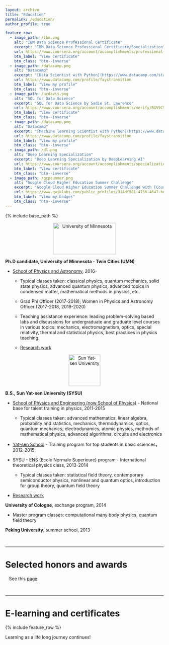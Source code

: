 ```yaml
---
layout: archive
title: "Education"
permalink: /education/
author_profile: true

feature_row:
  - image_path: /ibm.png
    alt: "IBM Data Science Professional Certificate"
    excerpt: "IBM Data Science Professional Certificate/Specialization"
    url: https://www.coursera.org/account/accomplishments/professional-cert/DXRU9YR9ZMV5
    btn_label: "View certificate"
    btn_class: "btn--inverse"
  - image_path: /datacamp.png
    alt: "Datacamp"
    excerpt: "[Data Scientist with Python](https://www.datacamp.com/statement-of-accomplishment/track/d1140cb1fedb299441d09994346a337537d126bd) career track, [SQL](https://www.datacamp.com/statement-of-accomplishment/track/1bdafa43427d43cddc59938a3669cb69e70536f6) skill track"
    url: https://www.datacamp.com/profile/faystransition
    btn_label: "View my profile"
    btn_class: "btn--inverse"
  - image_path: /ucdavis.png
    alt: "SQL for Data Science"
    excerpt: "SQL for Data Science by Sadie St. Lawrence"
    url: https://www.coursera.org/account/accomplishments/verify/BGV9CSTFLU78
    btn_label: "View certificate"
    btn_class: "btn--inverse"
  - image_path: /datacamp.png
    alt: "Datacamp"
    excerpt: "[Machine learning Scientist with Python](https://www.datacamp.com/statement-of-accomplishment/track/5d6b3c18ab502bada52ab65b4a61f6040ad84aab) career track, [Deep learning](https://www.datacamp.com/statement-of-accomplishment/track/943f0d0997d35fd0633e45f5f230892cb3a73dc0) skill track"
    url: https://www.datacamp.com/profile/faystransition
    btn_label: "View my profile"
    btn_class: "btn--inverse"
  - imaga_path: /dl.png
    alt: "Deep Learning Specialization"
    excerpt: "Deep Learning Specialization by DeepLearning.AI"
    url: https://www.coursera.org/account/accomplishments/specialization/certificate/R5EVKG4TVG2F
    btn_label: "View certificate"
    btn_class: "btn--inverse"
  - image_path: /gcpsummer.png
    alt: "Google Cloud Higher Education Summer Challenge"
    excerpt: "Google Cloud Higher Education Summer Challenge with [Coursera Specialization](https://www.coursera.org/account/accomplishments/specialization/HMHX8NB2N4AA)  and Qwiklabs badges"
    url: https://www.qwiklabs.com/public_profiles/314df981-4756-4647-bece-48f0d5d6981f
    btn_label: "View my badges"
    btn_class: "btn--inverse"
---
```



{% include base_path %}

<p align="center">
<a href="https://twin-cities.umn.edu/">
  <img src="../images/umn.png" alt="University of Minnesota" width="200" height="100">
</a>
</p>

**Ph.D candidate, University of Minnesota - Twin Cities (UMN)**

- [School of Physics and Astronomy](https://cse.umn.edu/physics), 2016-

  - Typical classes taken: classical physics, quantum mechanics, solid state physics, advanced quantum physics, advanced topics in condensed matter, mathematical methods in physics, etc.

  - Grad Phi Officer (2017-2018); Women in Physics and Astronomy Officer (2017-2018, 2019-2020)

  - Teaching assistance experience: leading problem-solving based labs and discussions for undergraduate and graduate level courses in various topics: mechanics, electromagnetism, optics, special relativity, thermal and statistical physics, best practices in physics teaching.

  - [Research work](https://faystransition.github.io/research/)

<p align="center">
<a href="http://www.sysu.edu.cn/en/index.htm">
  <img src="../images/sysu.png" alt="Sun Yat-sen University" width="100" height="100">
</a>
</p>


**B.S., Sun Yat-sen University (SYSU)**

- [School of Physics and Engineering (now School of Physics)](http://spe.sysu.edu.cn/) - National base for talent training in physics, 2011-2015

  - Typical classes taken: advanced mathematics, linear algebra, probability and statistics, mechanics, thermodynamics, optics, quantum mechanics, electrodynamics, atomic physics, methods of mathematical physics, advanced algorithms, circuits and electronics

- [Yat-sen School](http://yss.sysu.edu.cn/) - Training program for top students in basic sciences，2012-2015

- SYSU - ENS (Ecole Normale Superieure) program - International theoretical physics class, 2013-2014

  - Typical classes taken: statistical field theory, contemporary semiconductor physics, nonlinear and quantum optics, introduction for group theory, quantum field theory

- [Research work](https://faystransition.github.io/research/)


**University of Cologne**, exchange program, 2014

- Master program classes: computational many body physics, quantum field theory

**Peking University**, summer school, 2013

<br>

---

# Selected honors and awards

&nbsp;&nbsp; See this [page](https://faystransition.github.io/honors).

<br>

---

# E-learning and certificates


{% include feature_row %}

Learning as a life long journey continues!
